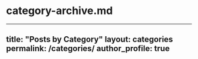 # category-archive.md
---
title: "Posts by Category"
layout: categories
permalink: /categories/
author_profile: true
---
